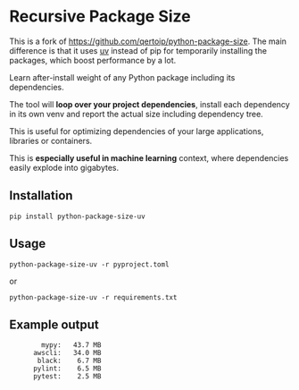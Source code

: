 # Recursive Package Size

This is a fork of https://github.com/qertoip/python-package-size.  The main difference is that it uses [uv](https://github.com/astral-sh/uv) instead of pip for temporarily installing the packages, which boost performance by a lot.

Learn after-install weight of any Python package including its dependencies.

The tool will **loop over your project dependencies**, install each dependency in its own venv and report the actual size including dependency tree.

This is useful for optimizing dependencies of your large applications, libraries or containers.

This is **especially useful in machine learning** context, where dependencies easily explode into gigabytes.

## Installation

`pip install python-package-size-uv`

## Usage

`python-package-size-uv -r pyproject.toml`

or

`python-package-size-uv -r requirements.txt`

## Example output

```
        mypy:   43.7 MB
      awscli:   34.0 MB
       black:    6.7 MB
      pylint:    6.5 MB
      pytest:    2.5 MB
```
